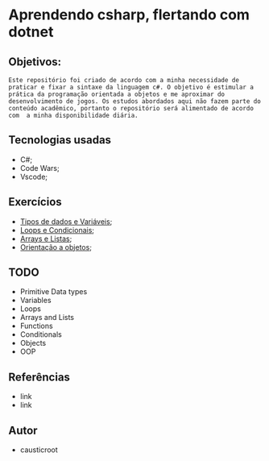 # Aprendendo csharp, flertando com dotnet

## Objetivos:

    Este repositório foi criado de acordo com a minha necessidade de praticar e fixar a sintaxe da linguagem c#. O objetivo é estimular a prática da programação orientada a objetos e me aproximar do desenvolvimento de jogos. Os estudos abordados aqui não fazem parte do conteúdo acadêmico, portanto o repositório será alimentado de acordo com  a minha disponibilidade diária. 


## Tecnologias usadas

*  C#; 
*  Code Wars;
*  Vscode; 

## Exercícios

* [Tipos de dados e Variáveis](LINK); 
* [Loops e Condicionais](LINK); 
* [Arrays e Listas](LINK); 
* [Orientação a objetos](LINK); 

## TODO

- Primitive Data types
- Variables
- Loops
- Arrays and Lists
- Functions
- Conditionals
- Objects
- OOP

## Referências

* link
* link

## Autor

* causticroot
